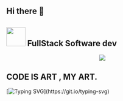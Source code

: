 ## Hi there 👋
## <picture><img src = "https://github.com/7oSkaaa/7oSkaaa/blob/main/Images/about_me.gif?raw=true" width = 50px></picture> FullStack Software dev
<p align="center">
  <a href="https://github.com/DenverCoder1/readme-typing-svg"><img src="https://readme-typing-svg.herokuapp.com?font=Time+New+Roman&color=%23C8BE25&size=25&center=true&vCenter=true&width=600&height=100&lines=MTech+2024+from+IIIT+Gwalior;Award+Winning+Ex-Software+Engineer+at+Xoriant+Solutions;3+Star+Competitive+programmer+on+Leetcode;GATE+Qualified+All+India+Rank+8028;Design+Develop+Deliver;"></a>
</p>

## CODE IS ART , MY ART.
[![Typing SVG](https://readme-typing-svg.demolab.com/?lines==THREE+PROJECTS-+IN+DEVELOPMENT;;)](https://git.io/typing-svg)

<!--
**khulekani492/khulekani492** is a ✨ _special_ ✨ repository because its `README.md` (this file) appears on your GitHub profile.

Here are some ideas to get you started:

- 🔭 I’m currently working on ...
- 🌱 I’m currently learning ...
- 👯 I’m looking to collaborate on ...
- 🤔 I’m looking for help with ...
- 💬 Ask me about ...
- 📫 How to reach me: ...
- 😄 Pronouns: ...
- ⚡ Fun fact: ...
-->
